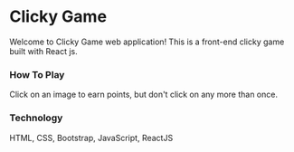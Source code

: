 # Clicky Game

Welcome to Clicky Game web application!
This is a front-end clicky game built with React js.


### How To Play

Click on an image to earn points, but don't click on any more than once.


### Technology

HTML, CSS, Bootstrap, JavaScript, ReactJS